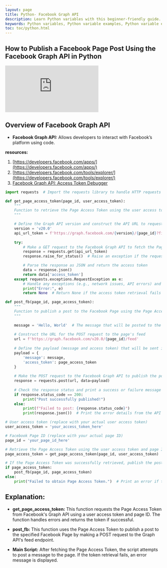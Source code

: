 ```yaml
---
layout: page
title: Python- Facebook Graph API
description: Learn Python variables with this beginner-friendly guide. Understand variable naming rules, assignments, and operations with examples and exercises. Perfect for students and professionals starting their Python journey.  
keywords: Python variables, Python variable examples, Python variable exercises, Python variable naming rules, Python variable assignment, Python beginner tutorials, Python programming basics, learn Python variables, Python coding exercises
toc: toc/python.html
---
```


## How to Publish a Facebook Page Post Using the Facebook Graph API in Python

<div class="yt-video">
<iframe src="https://www.youtube.com/embed/oSIFwDkBWB4?si=TBpex89UMzdI-P0X" title="YouTube video player" frameborder="0" allow="accelerometer; autoplay; clipboard-write; encrypted-media; gyroscope; picture-in-picture; web-share" referrerpolicy="strict-origin-when-cross-origin" allowfullscreen></iframe>
</div>

## Overview of Facebook Graph API

- **Facebook Graph API:** Allows developers to interact with Facebook’s platform using code.

**resources:**

1. [https://developers.facebook.com/apps/](https://developers.facebook.com/apps/)
2. [https://developers.facebook.com/tools/explorer/](https://developers.facebook.com/tools/explorer/)
3. [Facebook Graph API: Access Token Debugger](https://developers.facebook.com/tools/debug/accesstoken/)

```python
import requests  # Import the requests library to handle HTTP requests

def get_page_access_token(page_id, user_access_token):
    """
    Function to retrieve the Page Access Token using the user access token and page ID.
    """

    # Define the Graph API version and construct the API URL to request the Page Access Token
    version = 'v20.0'
    api_url_token = f'https://graph.facebook.com/{version}/{page_id}?fields=access_token&access_token={user_access_token}'
    
    try:
        # Make a GET request to the Facebook Graph API to fetch the Page Access Token
        response = requests.get(api_url_token)
        response.raise_for_status()  # Raise an exception if the request returns an HTTP error

        # Parse the response as JSON and return the access token
        data = response.json()
        return data['access_token']
    except requests.exceptions.RequestException as e:
        # Handle any exceptions (e.g., network issues, API errors) and print the error
        print("Error:", e)
        return None  # Return None if the access token retrieval fails

def post_fb(page_id, page_access_token):
    """
    Function to publish a post to the Facebook Page using the Page Access Token.
    """
    
    message = 'Hello, World'  # The message that will be posted to the Facebook Page
    
    # Construct the URL for the POST request to the page's feed
    url = f'https://graph.facebook.com/v20.0/{page_id}/feed'
    
    # Define the payload (message and access token) that will be sent in the POST request
    payload = {
        'message': message,
        'access_token': page_access_token
    }
    
    # Make the POST request to the Facebook Graph API to publish the post
    response = requests.post(url, data=payload)
    
    # Check the response status and print a success or failure message accordingly
    if response.status_code == 200:
        print("Post successfully published!")
    else:
        print(f"Failed to post: {response.status_code}")
        print(response.json())  # Print the error details from the API response

# User access token (replace with your actual user access token)
user_access_token = 'your_access_token_here'

# Facebook Page ID (replace with your actual page ID)
page_id = 'your_page_id_here'

# Retrieve the Page Access Token using the user access token and page ID
page_access_token = get_page_access_token(page_id, user_access_token)

# If the Page Access Token was successfully retrieved, publish the post
if page_access_token:
    post_fb(page_id, page_access_token)
else:
    print("Failed to obtain Page Access Token.")  # Print an error if the token retrieval fails
```

## Explanation:

- **get_page_access_token:** This function requests the Page Access Token from Facebook's Graph API using a user access token and page ID. The function handles errors and returns the token if successful.
  
- **post_fb:** This function uses the Page Access Token to publish a post to the specified Facebook Page by making a POST request to the Graph API's feed endpoint.

- **Main Script:** After fetching the Page Access Token, the script attempts to post a message to the page. If the token retrieval fails, an error message is displayed.

<script async src="https://pagead2.googlesyndication.com/pagead/js/adsbygoogle.js?client=ca-pub-1602443888929206"
     crossorigin="anonymous"></script>
<!-- display square -->
<ins class="adsbygoogle"
     style="display:block"
     data-ad-client="ca-pub-1602443888929206"
     data-ad-slot="9845543342"
     data-ad-format="auto"
     data-full-width-responsive="true"></ins>
<script>
     (adsbygoogle = window.adsbygoogle || []).push({});
</script>
